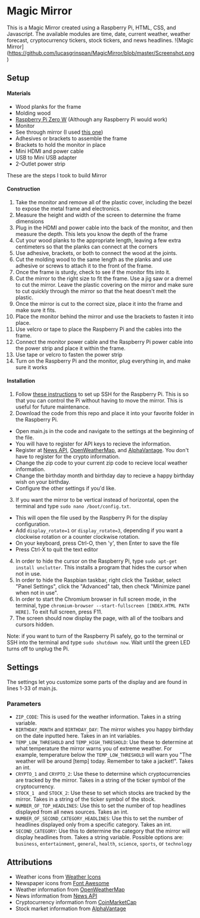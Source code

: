 # Magic Mirror
This is a Magic Mirror created using a Raspberry Pi, HTML, CSS, and Javascript. The available modules are time, date, current weather, weather forecast, cryptocurrency tickers, stock tickers, and news headlines. 
!{Magic Mirror](https://github.com/lucasgrinspan/MagicMirror/blob/master/Screenshot.png)
## Setup

#### Materials
* Wood planks for the frame
* Molding wood
* [Raspberry Pi Zero W](https://www.raspberrypi.org/) (Although any Raspberry Pi would work)
* Monitor
* See through mirror (I used [this one](https://www.amazon.com/gp/product/B01G4MQ3WQ/ref=oh_aui_detailpage_o06_s01?ie=UTF8&psc=1))
* Adhesives or brackets to assemble the frame
* Brackets to hold the monitor in place
* Mini HDMI and power cable
* USB to Mini USB adapter
* 2-Outlet power strip

These are the steps I took to build Mirror
#### Construction
1. Take the monitor and remove all of the plastic cover, including the bezel to expose the metal frame and electronics.
2. Measure the height and width of the screen to determine the frame dimensions
3. Plug in the HDMI and power cable into the back of the monitor, and then measure the depth. This lets you know the depth of the frame
4. Cut your wood planks to the appropriate length, leaving a few extra centimeters so that the planks can connect at the corners
5. Use adhesive, brackets, or both to connect the wood at the joints.
6. Cut the molding wood to the same length as the planks and use adhesive or screws to attach it to the front of the frame.
7. Once the frame is sturdy, check to see if the monitor fits into it.
8. Cut the mirror to the right size to fit the frame. Use a jig saw or a dremel to cut the mirror. Leave the plastic covering on the mirror and make sure to cut quickly through the mirror so that the heat doesn't melt the plastic.
9. Once the mirror is cut to the correct size, place it into the frame and make sure it fits.
10. Place the monitor behind the mirror and use the brackets to fasten it into place.
11. Use velcro or tape to place the Raspberry Pi and the cables into the frame.
12. Connect the monitor power cable and the Raspberry Pi power cable into the power strip and place it within the frame.
13. Use tape or velcro to fasten the power strip
14. Turn on the Raspberry Pi and the monitor, plug everything in, and make sure it works

#### Installation
1. Follow [these instructions](https://www.raspberrypi.org/documentation/remote-access/ssh/) to set up SSH for the Raspberry Pi. This is so that you can control the Pi without having to move the mirror. This is useful for future maintenance.
2. Download the code from this repo and place it into your favorite folder in the Raspberry Pi.
  * Open main.js in the code and navigate to the settings at the beginning of the file.
  * You will have to register for API keys to recieve the information.
  * Register at [News API](https://newsapi.org), [OpenWeatherMap](https://openweathermap.org/api), and [AlphaVantage](https://www.alphavantage.co). You don't have to register for the crypto information.
  * Change the zip code to your current zip code to recieve local weather information.
  * Change the birthday month and birthday day to recieve a happy birthday wish on your birthday.
  * Configure the other settings if you'd like.
3. If you want the mirror to be vertical instead of horizontal, open the terminal and type `sudo nano /boot/config.txt`. 
  * This will open the file used by the Raspberry Pi for the display configuration. 
  * Add `display_rotate=1` or `display_rotate=3`, depending if you want a clockwise rotation or a counter clockwise rotation. 
  * On your keyboard, press Ctrl-O, then 'y', then Enter to save the file
  * Press Ctrl-X to quit the text editor
4. In order to hide the cursor on the Raspberry Pi, type `sudo apt-get install unclutter`. This installs a program that hides the cursor when not in use.
5. In order to hide the Raspbian taskbar, right click the Taskbar, select "Panel Settings", click the "Advanced" tab, then check "Minimize panel when not in use".
6. In order to start the Chromium browser in full screen mode, in the terminal, type `chromium-browser --start-fullscreen [INDEX.HTML PATH HERE]`. To exit full screen, press F11.
7. The screen should now display the page, with all of the toolbars and cursors hidden.

Note: if you want to turn of the Raspberry Pi safely, go to the terminal or SSH into the terminal and type `sudo shutdown now`. Wait until the green LED turns off to unplug the Pi. 

## Settings
The settings let you customize some parts of the display and are found in lines 1-33 of main.js.
### Parameters
* `ZIP_CODE`: This is used for the weather information. Takes in a string variable.
* `BIRTHDAY_MONTH` and `BIRTHDAY_DAY`: The mirror wishes you happy birthday on the date inputted here. Takes in an int variables.
* `TEMP_LOW_THRESHOLD` and `TEMP_HIGH_THRESHOLD`: Use these to determine at what temperature the mirror warns you of extreme weather. For example, temperature below the `TEMP_LOW_THRESHOLD` will warn you "The weather will be around [temp] today. Remember to take a jacket!". Takes an int.
* `CRYPTO_1` and `CRYPTO_2`: Use these to determine which cryptocurrencies are tracked by the mirror. Takes in a string of the ticker symbol of the cryptocurrency.
* `STOCK_1 ` and `STOCK_2`: Use these to set which stocks are tracked by the mirror. Takes in a string of the ticker symbol of the stock.
* `NUMBER_OF_TOP_HEADLINES`: Use this to set the number of top headlines displayed from all news sources. Takes an int.
* `NUMBER_OF_SECOND_CATEGORY_HEADLINES`: Use this to set the number of headlines displayed only from a specific category. Takes an int.
* `SECOND_CATEGORY`: Use this to determine the category that the mirror will display headlines from. Takes a string variable. Possible options are: `business`, `entertainment`, `general`, `health`, `science`, `sports`, or `technology`

## Attributions
* Weather icons from [Weather Icons](http://erikflowers.github.io/weather-icons/)
* Newspaper icons from [Font Awesome](https://fontawesome.com/)
* Weather information from [OpenWeatherMap](https://openweathermap.org/)
* News information from [News API](https://newsapi.org/)
* Cryptocurrency information from [CoinMarketCap](https://coinmarketcap.com/)
* Stock market information from [AlphaVantage](https://www.alphavantage.co/)
